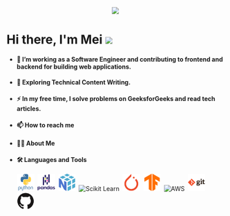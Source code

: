 <div id="header" align="center">
  <img src="https://media.giphy.com/media/q6RoNkLlFNjaw/giphy.gif" width="100"/>
</div>

<h1>
  Hi there, I'm Mei
  <img src="https://media.giphy.com/media/hvRJCLFzcasrR4ia7z/giphy.gif" width="30px"/>
</h1> 

- #### :telescope: I’m working as a Software Engineer and contributing to frontend and backend for building web applications.

- #### :seedling: Exploring Technical Content Writing.

- #### :zap: In my free time, I solve problems on GeeksforGeeks and read tech articles.

- #### :mailbox: How to reach me

- #### :woman_technologist: About Me

- #### :hammer_and_wrench: Languages and Tools
  <div>
   <img src="https://github.com/devicons/devicon/blob/master/icons/python/python-original-wordmark.svg" title="Python" alt="Python" width="40" height="40"/>&nbsp;
    <img src="https://github.com/devicons/devicon/blob/master/icons/pandas/pandas-original-wordmark.svg" title="Pandas" alt="Pandas" width="40" height="40"/>&nbsp;
    <img src="https://github.com/devicons/devicon/blob/master/icons/numpy/numpy-original.svg" title="Numpy" alt="Numpy" width="40" height="40"/>&nbsp;
     <img src="https://upload.wikimedia.org/wikipedia/commons/0/05/Scikit_learn_logo_small.svg" title="Scikit Learn" alt="Scikit Learn" width="40" height="40"/>&nbsp;
    <img src="https://github.com/devicons/devicon/blob/master/icons/pytorch/pytorch-original.svg" title="Pytroch" alt="Pytroch" width="40" height="40"/>&nbsp;
    <img src=https://github.com/devicons/devicon/blob/master/icons/tensorflow/tensorflow-original.svg title="TensorFlow" alt="TensorFlow" width="40" height="40"/>&nbsp;
    <img src="https://upload.wikimedia.org/wikipedia/commons/9/93/Amazon_Web_Services_Logo.svg" title="AWS" alt="AWS" width="40" height="40"/>&nbsp;
   <img src="https://github.com/devicons/devicon/blob/master/icons/git/git-original-wordmark.svg" title="Git" **alt="Git" width="40" height="40"/>&nbsp;
    <img src="https://github.com/devicons/devicon/blob/master/icons/github/github-original.svg" title="AWS" alt="AWS" width="40" height="40"/>
 </div>
